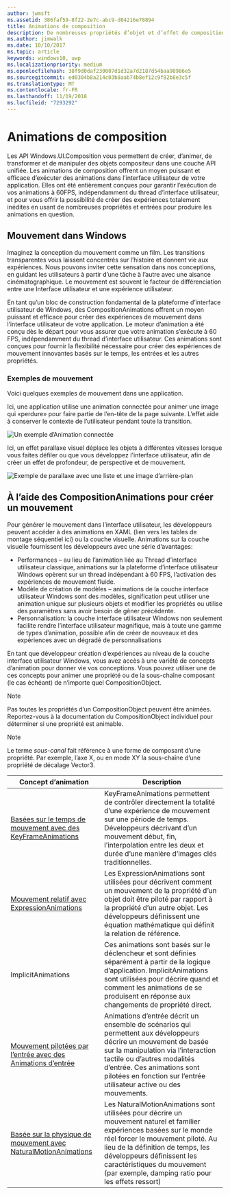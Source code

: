 ```yaml
---
author: jwmsft
ms.assetid: 386faf59-8f22-2e7c-abc9-d04216e78894
title: Animations de composition
description: De nombreuses propriétés d’objet et d’effet de composition peuvent être animées à l’aide d’animations par images clés et expressions, ce qui permet aux propriétés d’un élément d’interface utilisateur de changer dans le temps ou en fonction d’un calcul.
ms.author: jimwalk
ms.date: 10/10/2017
ms.topic: article
keywords: windows10, uwp
ms.localizationpriority: medium
ms.openlocfilehash: 38f9d0daf230007d1d32a7d2187d54baa90986e5
ms.sourcegitcommit: ed0304b8a214c03b8aab74b8ef12c9f82b8e3c5f
ms.translationtype: MT
ms.contentlocale: fr-FR
ms.lasthandoff: 11/19/2018
ms.locfileid: "7293292"
---
```

# <a name="composition-animations"></a>Animations de composition

Les API Windows.UI.Composition vous permettent de créer, d’animer, de transformer et de manipuler des objets compositeur dans une couche API unifiée. Les animations de composition offrent un moyen puissant et efficace d’exécuter des animations dans l’interface utilisateur de votre application. Elles ont été entièrement conçues pour garantir l’exécution de vos animations à 60FPS, indépendamment du thread d’interface utilisateur, et pour vous offrir la possibilité de créer des expériences totalement inédites en usant de nombreuses propriétés et entrées pour produire les animations en question.

## <a name="motion-in-windows"></a>Mouvement dans Windows

Imaginez la conception du mouvement comme un film. Les transitions transparentes vous laissent concentrés sur l’histoire et donnent vie aux expériences. Nous pouvons inviter cette sensation dans nos conceptions, en guidant les utilisateurs à partir d’une tâche à l’autre avec une aisance cinématographique. Le mouvement est souvent le facteur de différenciation entre une Interface utilisateur et une expérience utilisateur.

En tant qu’un bloc de construction fondamental de la plateforme d’interface utilisateur de Windows, des CompositionAnimations offrent un moyen puissant et efficace pour créer des expériences de mouvement dans l’interface utilisateur de votre application. Le moteur d’animation a été conçu dès le départ pour vous assurer que votre animation s’exécute à 60 FPS, indépendamment du thread d’interface utilisateur. Ces animations sont conçues pour fournir la flexibilité nécessaire pour créer des expériences de mouvement innovantes basés sur le temps, les entrées et les autres propriétés.

### <a name="examples-of-motion"></a>Exemples de mouvement

Voici quelques exemples de mouvement dans une application.

Ici, une application utilise une animation connectée pour animer une image qui «perdure» pour faire partie de l’en-tête de la page suivante. L’effet aide à conserver le contexte de l’utilisateur pendant toute la transition.

![Un exemple d’Animation connectée](images/animation/connected-animation-example.gif)

Ici, un effet parallaxe visuel déplace les objets à différentes vitesses lorsque vous faites défiler ou que vous développez l'interface utilisateur, afin de créer un effet de profondeur, de perspective et de mouvement.

![Exemple de parallaxe avec une liste et une image d’arrière-plan](images/animation/parallax-example.gif)

## <a name="using-compositionanimations-to-create-motion"></a>À l’aide des CompositionAnimations pour créer un mouvement

Pour générer le mouvement dans l’interface utilisateur, les développeurs peuvent accéder à des animations en XAML (lien vers les tables de montage séquentiel ici) ou la couche visuelle. Animations sur la couche visuelle fournissent les développeurs avec une série d’avantages:

- Performances – au lieu de l’animation liée au Thread d’interface utilisateur classique, animations sur la plateforme d’interface utilisateur Windows opèrent sur un thread indépendant à 60 FPS, l’activation des expériences de mouvement fluide.
- Modèle de création de modèles – animations de la couche interface utilisateur Windows sont des modèles, signification peut utiliser une animation unique sur plusieurs objets et modifier les propriétés ou utilise des paramètres sans avoir besoin de gêner précédente.
- Personnalisation: la couche interface utilisateur Windows non seulement facilite rendre l’interface utilisateur magnifique, mais à toute une gamme de types d’animation, possible afin de créer de nouveaux et des expériences avec un dégradé de personnalisations

En tant que développeur création d’expériences au niveau de la couche interface utilisateur Windows, vous avez accès à une variété de concepts d’animation pour donner vie vos conceptions. Vous pouvez utiliser une de ces concepts pour animer une propriété ou de la sous-chaîne composant (le cas échéant) de n’importe quel CompositionObject.

> [!NOTE]
> Pas toutes les propriétés d’un CompositionObject peuvent être animées. Reportez-vous à la documentation du CompositionObject individuel pour déterminer si une propriété est animable.

> [!NOTE]
> Le terme _sous-canal_ fait référence à une forme de composant d’une propriété. Par exemple, l’axe X, ou en mode XY la sous-chaîne d’une propriété de décalage Vector3.

| Concept d’animation | Description |
| ----------------- | ----------- |
| [Basées sur le temps de mouvement avec des KeyFrameAnimations](time-animations.md)  | KeyFrameAnimations permettent de contrôler directement la totalité d’une expérience de mouvement sur une période de temps. Développeurs décrivant d’un mouvement début, fin, l’interpolation entre les deux et durée d’une manière d’images clés traditionnelles. |
| [Mouvement relatif avec ExpressionAnimations](relation-animations.md)  | Les ExpressionAnimations sont utilisées pour décrivent comment un mouvement de la propriété d’un objet doit être piloté par rapport à la propriété d’un autre objet. Les développeurs définissent une équation mathématique qui définit la relation de référence. |
| ImplicitAnimations | Ces animations sont basés sur le déclencheur et sont définies séparément à partir de la logique d’application. ImplicitAnimations sont utilisées pour décrire quand et comment les animations de se produisent en réponse aux changements de propriété direct. |
| [Mouvement pilotées par l’entrée avec des Animations d’entrée](input-driven-animations.md)  | Animations d’entrée décrit un ensemble de scénarios qui permettent aux développeurs décrire un mouvement de basée sur la manipulation via l’interaction tactile ou d’autres modalités d’entrée. Ces animations sont pilotées en fonction sur l’entrée utilisateur active ou des mouvements. |
| [Basée sur la physique de mouvement avec NaturalMotionAnimations](natural-animations.md)  | Les NaturalMotionAnimations sont utilisées pour décrire un mouvement naturel et familier expériences basées sur le monde réel forcer le mouvement piloté. Au lieu de la définition de temps, les développeurs définissent les caractéristiques du mouvement (par exemple, damping ratio pour les effets ressort) |